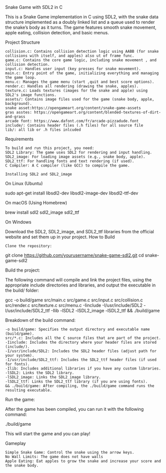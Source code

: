 Snake Game with SDL2 in C

This is a Snake Game implementation in C using SDL2, with the snake data structure
implemented as a doubly linked list and a queue used to render the snake’s body as it turns. The
game features smooth snake movement, apple eating, collision detection, and basic menus.


Project Structure

    collision.c: Contains collision detection logic using AABB (for snake collisions with itself, and apples) also ut of frame func.
    game.c: Contains the core game logic, including snake movement , and collision detection.
    input.c: Handles user input (key presses for snake movement).
    main.c: Entry point of the game, initializing everything and managing the game loop.
    menu.c: Manages the game menu (start ,quit and best score options).
    render.c: Handles all rendering (drawing the snake, apples).
    texture.c: Loads textures (images for the snake and apple) using SDL2's image functions.
    assets/: Contains image files used for the game (snake body, apple, background). 
    snake asset:https://opengameart.org/content/snake-game-assets
    gras asstes: https://opengameart.org/content/blended-textures-of-dirt-and-grass
    arcade font: https://www.dafont.com/fr/arcade-pizzadude.font
    include/: Contains header files (.h files) for all source file
    lib/: all lib or .h files inlcuded


  

Requirements
    
    To build and run this project, you need:  
    SDL2 Library: The game uses SDL2 for rendering and input handling.
    SDL2_image: For loading image assets (e.g., snake body, apple).
    SDL2_ttf: For handling fonts and text rendering (if used).
    C Compiler: A C compiler (like GCC) to compile the game.

    Installing SDL2 and SDL2_image
On Linux (Ubuntu)

sudo apt-get install libsdl2-dev libsdl2-image-dev libsdl2-ttf-dev

On macOS (Using Homebrew)

brew install sdl2 sdl2_image sdl2_ttf

On Windows

Download the SDL2, SDL2_image, and SDL2_ttf libraries from the official website and set them up in your project.
How to Build

    Clone the repository:

git clone https://github.com/yourusername/snake-game-sdl2.git
cd snake-game-sdl2

Build the project:

The following command will compile and link the project files, using the appropriate include directories and libraries, and output the executable in the build/ folder:

gcc -o build/game src/main.c src/game.c src/input.c src/collision.c src/render.c src/texture.c src/menu.c -Iinclude -I/usr/include/SDL2 -I/usr/include/SDL2_ttf -Ilib -lSDL2 -lSDL2_image -lSDL2_ttf && ./build/game

Breakdown of the build command:

    -o build/game: Specifies the output directory and executable name (build/game).
    src/*.c: Includes all the C source files that are part of the project.
    -Iinclude: Includes the directory where your header files are stored (include/).
    -I/usr/include/SDL2: Includes the SDL2 header files (adjust path for your system).
    -I/usr/include/SDL2_ttf: Includes the SDL2_ttf header files (if used for fonts).
    -Ilib: Includes additional libraries if you have any custom libraries.
    -lSDL2: Links the SDL2 library.
    -lSDL2_image: Links the SDL2_image library.
    -lSDL2_ttf: Links the SDL2_ttf library (if you are using fonts).
    && ./build/game: After compiling, the ./build/game command runs the resulting executable.

Run the game:

After the game has been compiled, you can run it with the following command:

 ./build/game

  This will start the game and you can play!

Gameplay

    Simple Snake Game: Control the snake using the arrow keys.
    No Wall Limits: The game does not have walls
    Apple Eating: Eat apples to grow the snake and increase your score and the snake body.

